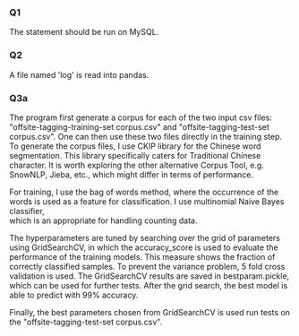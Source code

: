 ### Q1
The statement should be run on MySQL.

### Q2
A file named 'log' is read into pandas.

### Q3a
The program first generate a corpus 
for each of the two input csv files: "offsite-tagging-training-set corpus.csv" 
and "offsite-tagging-test-set corpus.csv".
One can then use these two files directly
in the training step.
To generate the corpus files, 
I use CKIP library for the Chinese word segmentation. 
This library specifically caters for Traditional Chinese character.
It is worth exploring the other alternative Corpus Tool, 
e.g. SnowNLP, Jieba, etc.,
which might differ in terms of performance.

For training, I use the bag of words method,
where the occurrence of the words is used as a feature for classification.
I use multinomial Naive Bayes classifier,  
which is an appropriate for handling counting data.

The hyperparameters are tuned by searching over the grid of 
parameters using GridSearchCV, in which the 
accuracy_score is used to evaluate the performance of the training models. 
This measure shows the fraction of correctly classified samples.
To prevent the variance problem, 5 fold cross validation is used. 
The GridSearchCV results are saved in bestparam.pickle, which can be
used for further tests.
After the grid search, the best model is able to predict with 99% accuracy. 

Finally, the best parameters chosen from GridSearchCV
is used run tests on the "offsite-tagging-test-set corpus.csv".